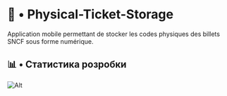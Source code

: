 # 🎫 • Physical-Ticket-Storage
Application mobile permettant de stocker les codes physiques des billets SNCF sous forme numérique.
## 📊 • Статистика розробки
![Alt](https://repobeats.axiom.co/api/embed/3ac60672ecfc493b221b24854ebcb6cb0ef1322b.svg "Repobeats analytics image")
